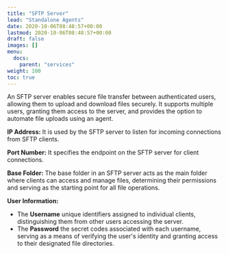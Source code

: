 ```yaml
---
title: "SFTP Server"
lead: "Standalone Agents"
date: 2020-10-06T08:48:57+00:00
lastmod: 2020-10-06T08:48:57+00:00
draft: false
images: []
menu:
  docs:
    parent: "services"
weight: 100
toc: true
---
```



An SFTP server enables secure file transfer between authenticated users, allowing them to upload and download files securely. It supports multiple users, granting them access to the server, and provides the option to automate file uploads using an agent.


**IP Address:** It is used by the SFTP server to listen for incoming connections from SFTP clients.

**Port Number:** It specifies the endpoint on the SFTP server for client connections.

**Base Folder:** The base folder in an SFTP server acts as the main folder where clients can access and manage files, determining their permissions and serving as the starting point for all file operations.

**User Information:** 

- The **Username** unique identifiers assigned to individual clients, distinguishing them from other users accessing the server.
- The **Password** the secret codes associated with each username, serving as a means of verifying the user's identity and granting access to their designated file directories.